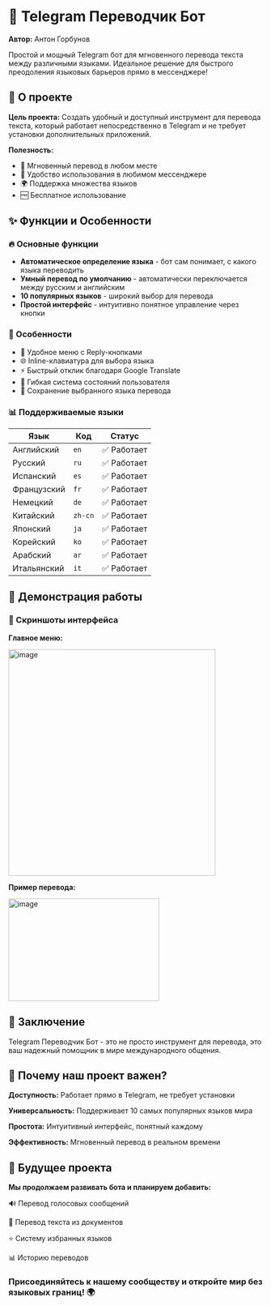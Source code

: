 # 🤖 Telegram Переводчик Бот

**Автор:** Антон Горбунов

Простой и мощный Telegram бот для мгновенного перевода текста между различными языками. Идеальное решение для быстрого преодоления языковых барьеров прямо в мессенджере!

## 🎯 О проекте

**Цель проекта:** Создать удобный и доступный инструмент для перевода текста, который работает непосредственно в Telegram и не требует установки дополнительных приложений.

**Полезность:**
- 🚀 Мгновенный перевод в любом месте
- 💬 Удобство использования в любимом мессенджере
- 🌍 Поддержка множества языков
- 🆓 Бесплатное использование

## ✨ Функции и Особенности

### 🔥 Основные функции
- **Автоматическое определение языка** - бот сам понимает, с какого языка переводить
- **Умный перевод по умолчанию** - автоматически переключается между русским и английским
- **10 популярных языков** - широкий выбор для перевода
- **Простой интерфейс** - интуитивно понятное управление через кнопки

### 🎨 Особенности
- 📱 Удобное меню с Reply-кнопками
- 🌐 Inline-клавиатура для выбора языка
- ⚡ Быстрый отклик благодаря Google Translate
- 🔄 Гибкая система состояний пользователя
- 💾 Сохранение выбранного языка перевода

### 📊 Поддерживаемые языки
| Язык | Код | Статус |
|------|-----|--------|
| Английский | `en` | ✅ Работает |
| Русский | `ru` | ✅ Работает |
| Испанский | `es` | ✅ Работает |
| Французский | `fr` | ✅ Работает |
| Немецкий | `de` | ✅ Работает |
| Китайский | `zh-cn` | ✅ Работает |
| Японский | `ja` | ✅ Работает |
| Корейский | `ko` | ✅ Работает |
| Арабский | `ar` | ✅ Работает |
| Итальянский | `it` | ✅ Работает |

## 🎥 Демонстрация работы

### 📸 Скриншоты интерфейса

**Главное меню:**

<img width="409" height="447" alt="image" src="https://github.com/user-attachments/assets/8e51803e-9964-4dd3-832e-591b2cdb6d59" />

**Пример перевода:**

<img width="298" height="202" alt="image" src="https://github.com/user-attachments/assets/cc4ee262-2be1-4128-9404-5dde1f83b143" />

## 🎯 Заключение
Telegram Переводчик Бот - это не просто инструмент для перевода, это ваш надежный помощник в мире международного общения.

## 🌟 Почему наш проект важен?
**Доступность:** Работает прямо в Telegram, не требует установки

**Универсальность:** Поддерживает 10 самых популярных языков мира

**Простота:** Интуитивный интерфейс, понятный каждому

**Эффективность:** Мгновенный перевод в реальном времени

## 🚀 Будущее проекта
**Мы продолжаем развивать бота и планируем добавить:**

🔊 Перевод голосовых сообщений

📁 Перевод текста из документов

⭐ Систему избранных языков

📊 Историю переводов

### Присоединяйтесь к нашему сообществу и откройте мир без языковых границ! 🌍
